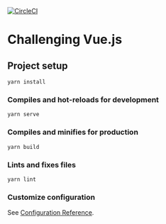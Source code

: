 [![CircleCI](https://circleci.com/gh/corselia/challenging-vue.svg?style=svg)](https://circleci.com/gh/corselia/challenging-vue)

# Challenging Vue.js

## Project setup
```
yarn install
```

### Compiles and hot-reloads for development
```
yarn serve
```

### Compiles and minifies for production
```
yarn build
```

### Lints and fixes files
```
yarn lint
```

### Customize configuration
See [Configuration Reference](https://cli.vuejs.org/config/).

